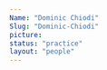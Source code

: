 ```yaml
---
Name: "Dominic Chiodi"
Slug: "Dominic-Chiodi"
picture: 
status: "practice"
layout: "people"
---
```

